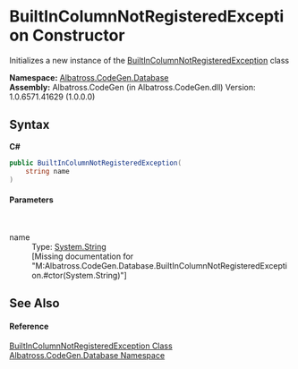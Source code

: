 # BuiltInColumnNotRegisteredException Constructor 
 

Initializes a new instance of the <a href="T_Albatross_CodeGen_Database_BuiltInColumnNotRegisteredException.md">BuiltInColumnNotRegisteredException</a> class

**Namespace:**&nbsp;<a href="N_Albatross_CodeGen_Database.md">Albatross.CodeGen.Database</a><br />**Assembly:**&nbsp;Albatross.CodeGen (in Albatross.CodeGen.dll) Version: 1.0.6571.41629 (1.0.0.0)

## Syntax

**C#**<br />
``` C#
public BuiltInColumnNotRegisteredException(
	string name
)
```


#### Parameters
&nbsp;<dl><dt>name</dt><dd>Type: <a href="http://msdn2.microsoft.com/en-us/library/s1wwdcbf" target="_blank">System.String</a><br />\[Missing <param name="name"/> documentation for "M:Albatross.CodeGen.Database.BuiltInColumnNotRegisteredException.#ctor(System.String)"\]</dd></dl>

## See Also


#### Reference
<a href="T_Albatross_CodeGen_Database_BuiltInColumnNotRegisteredException.md">BuiltInColumnNotRegisteredException Class</a><br /><a href="N_Albatross_CodeGen_Database.md">Albatross.CodeGen.Database Namespace</a><br />